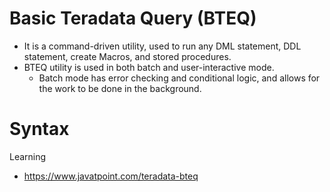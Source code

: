 # Basic Teradata Query (BTEQ)
- It is a command-driven utility, used to run any DML statement, DDL statement, create Macros, and stored procedures.
- BTEQ utility is used in both batch and user-interactive mode.
  - Batch mode has error checking and conditional logic, and allows for the work to be done in the background.


# Syntax
Learning
- https://www.javatpoint.com/teradata-bteq
